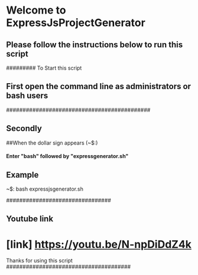 # Welcome to    ExpressJsProjectGenerator

## Please follow the instructions below  to run this script


######### To Start this script
  ## First open the command line  as administrators or bash users
   ############################################
 ## Secondly 
 ##When the dollar sign appears (~$:)

#### Enter "bash" followed by "expressgenerator.sh"

## Example

~$: bash expressjsgenerator.sh

################################
## Youtube link 
# [link] https://youtu.be/N-npDiDdZ4k

Thanks for  using   this script
######################################
